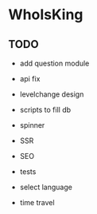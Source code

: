 # WhoIsKing

## TODO
- add question module
- api fix
- levelchange design
- scripts to fill db
- spinner

- SSR
- SEO
- tests
- select language
- time travel
